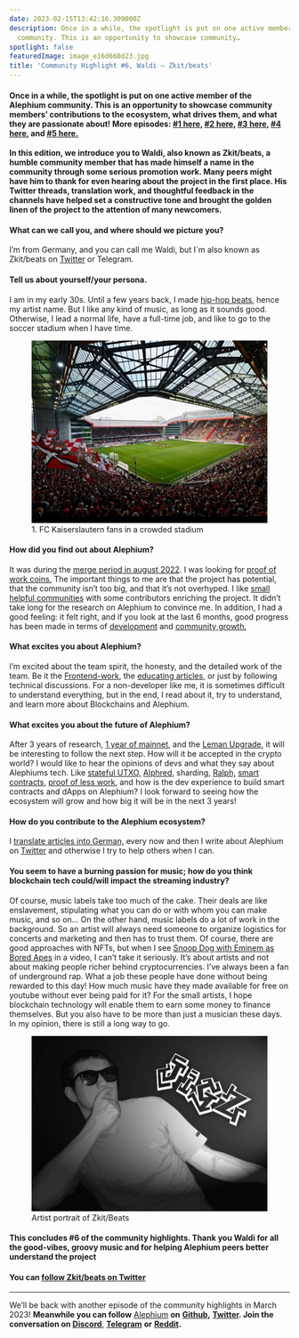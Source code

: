 ```yaml
---
date: 2023-02-15T13:42:16.309000Z
description: Once in a while, the spotlight is put on one active member of the Alephium
  community. This is an opportunity to showcase community…
spotlight: false
featuredImage: image_e16d660d23.jpg
title: 'Community Highlight #6, Waldi — Zkit/beats'
---
```


#### Once in a while, the spotlight is put on one active member of the Alephium community. This is an opportunity to showcase community members’ contributions to the ecosystem, what drives them, and what they are passionate about! More episodes: <a href="https://medium.com/@alephium/community-highlight-wilhelm-k%C3%A4llstr%C3%B6m-aka-oracleuggla-81d3938c5692" data-href="https://medium.com/@alephium/community-highlight-wilhelm-k%C3%A4llstr%C3%B6m-aka-oracleuggla-81d3938c5692">#1 here</a>, <a href="https://medium.com/@alephium/community-highlight-cgi-bin-c102cc106f19" data-href="https://medium.com/@alephium/community-highlight-cgi-bin-c102cc106f19">#2 here</a>, <a href="https://medium.com/@alephium/community-highlight-3-digdug-48a7ec868504" data-href="https://medium.com/@alephium/community-highlight-3-digdug-48a7ec868504">#3 here</a>, <a href="https://medium.com/@alephium/community-highlight-4-montail-e24fd88882a0" data-href="https://medium.com/@alephium/community-highlight-4-montail-e24fd88882a0">#4 here</a>, and <a href="https://medium.com/@alephium/community-highlight-5-txn-71c4fd76ffe8" data-href="https://medium.com/@alephium/community-highlight-5-txn-71c4fd76ffe8">#5 here.</a>

**In this edition, we introduce you to Waldi, also known as Zkit/beats, a humble community member that has made himself a name in the community through some serious promotion work. Many peers might have him to thank for even hearing about the project in the first place. His Twitter threads, translation work, and thoughtful feedback in the channels have helped set a constructive tone and brought the golden linen of the project to the attention of many newcomers.**

#### What can we call you, and where should we picture you?

I’m from Germany, and you can call me Waldi, but I´m also known as Zkit/beats on <a href="https://twitter.com/zkitbeats/" data-href="https://twitter.com/zkitbeats/">Twitter</a> or Telegram.

#### Tell us about yourself/your persona.

I am in my early 30s. Until a few years back, I made <a href="https://www.youtube.com/watch?v=5C3OZROCxTM" data-href="https://www.youtube.com/watch?v=5C3OZROCxTM">hip-hop beats</a>, hence my artist name. But I like any kind of music, as long as it sounds good. Otherwise, I lead a normal life, have a full-time job, and like to go to the soccer stadium when I have time.

<figure id="ee9d" class="graf graf--figure graf-after--p">
<img src="image_7fdf0bab3c.jpg" class="graf-image" data-image-id="0*9_DDh4f3FdRFv5lp" data-width="720" data-height="557" />
<figcaption>1. FC Kaiserslautern fans in a crowded stadium</figcaption>
</figure>

#### How did you find out about Alephium?

It was during the <a href="https://coinmarketcap.com/alexandria/article/ethereum-s-merge-to-happen-in-august-says-core-dev" data-href="https://coinmarketcap.com/alexandria/article/ethereum-s-merge-to-happen-in-august-says-core-dev">merge period in august 2022</a>. I was looking for <a href="https://docs.alephium.org/glossary/#proof-of-less-work-or-polw" data-href="https://docs.alephium.org/glossary/#proof-of-less-work-or-polw">proof of work coins.</a> The important things to me are that the project has potential, that the community isn’t too big, and that it’s not overhyped. I like [small helpful communities](/discord) with some contributors enriching the project. It didn’t take long for the research on Alephium to convince me. In addition, I had a good feeling: it felt right, and if you look at the last 6 months, good progress has been made in terms of <a href="https://twitter.com/alephium/status/1608102725333417985" data-href="https://twitter.com/alephium/status/1608102725333417985">development</a> and <a href="https://medium.com/@alephium/one-year-of-community-contributions-b3142b243e3e" data-href="https://medium.com/@alephium/one-year-of-community-contributions-b3142b243e3e">community growth.</a>

#### What excites you about Alephium?

I’m excited about the team spirit, the honesty, and the detailed work of the team. Be it the <a href="https://medium.com/@alephium/the-front-end-leman-upgrade-948a98a3e2d" data-href="https://medium.com/@alephium/the-front-end-leman-upgrade-948a98a3e2d">Frontend-work</a>, the <a href="https://medium.com/@alephium/an-introduction-to-the-stateful-utxo-model-8de3b0f76749" data-href="https://medium.com/@alephium/an-introduction-to-the-stateful-utxo-model-8de3b0f76749">educating articles</a>, or just by following technical discussions. For a non-developer like me, it is sometimes difficult to understand everything, but in the end, I read about it, try to understand, and learn more about Blockchains and Alephium.

#### What excites you about the future of Alephium?

After 3 years of research, <a href="https://medium.com/@alephium/one-year-of-mainnet-b7ed5d3024ee" data-href="https://medium.com/@alephium/one-year-of-mainnet-b7ed5d3024ee">1 year of mainnet</a>, and the <a href="https://medium.com/@alephium/announcing-the-leman-network-upgrade-c01a81e65f0e" data-href="https://medium.com/@alephium/announcing-the-leman-network-upgrade-c01a81e65f0e">Leman Upgrade</a>, it will be interesting to follow the next step. How will it be accepted in the crypto world? I would like to hear the opinions of devs and what they say about Alephiums tech. Like <a href="https://medium.com/@alephium/an-introduction-to-the-stateful-utxo-model-8de3b0f76749" data-href="https://medium.com/@alephium/an-introduction-to-the-stateful-utxo-model-8de3b0f76749">stateful UTXO,</a> <a href="https://medium.com/@alephium/meet-alphred-a-virtual-machine-like-no-others-85ce86540025" data-href="https://medium.com/@alephium/meet-alphred-a-virtual-machine-like-no-others-85ce86540025">Alphred</a>, sharding, <a href="https://docs.alephium.org/ralph/getting-started" data-href="https://docs.alephium.org/ralph/getting-started">Ralph,</a> <a href="https://docs.alephium.org/dapps/getting-started" data-href="https://docs.alephium.org/dapps/getting-started">smart contracts,</a> <a href="https://medium.com/@alephium/tech-talk-1-proof-of-less-work-ama-3d5afbf78c71" data-href="https://medium.com/@alephium/tech-talk-1-proof-of-less-work-ama-3d5afbf78c71">proof of less work</a>, and how is the dev experience to build smart contracts and dApps on Alephium? I look forward to seeing how the ecosystem will grow and how big it will be in the next 3 years!

#### How do you contribute to the Alephium ecosystem?

I <a href="https://medium.com/@waldialephium/das-leman-upgrade-2-293b62c7ee39" data-href="https://medium.com/@waldialephium/das-leman-upgrade-2-293b62c7ee39">translate articles into German,</a> every now and then I write about Alephium on <a href="https://twitter.com/zkitbeats/status/1618584240488329225" data-href="https://twitter.com/zkitbeats/status/1618584240488329225">Twitter</a> and otherwise I try to help others when I can.

#### You seem to have a burning passion for music; how do you think blockchain tech could/will impact the streaming industry?

Of course, music labels take too much of the cake. Their deals are like enslavement, stipulating what you can do or with whom you can make music, and so on… On the other hand, music labels do a lot of work in the background. So an artist will always need someone to organize logistics for concerts and marketing and then has to trust them. Of course, there are good approaches with NFTs, but when I see <a href="https://www.youtube.com/watch?v=RjrA-slMoZ4" data-href="https://www.youtube.com/watch?v=RjrA-slMoZ4">Snoop Dog with Eminem as Bored Apes</a> in a video, I can’t take it seriously. It’s about artists and not about making people richer behind cryptocurrencies. I’ve always been a fan of underground rap. What a job these people have done without being rewarded to this day! How much music have they made available for free on youtube without ever being paid for it? For the small artists, I hope blockchain technology will enable them to earn some money to finance themselves. But you also have to be more than just a musician these days. In my opinion, there is still a long way to go.

<figure id="bd22" class="graf graf--figure graf-after--p">
<img src="image_d0f265fbca.jpg" class="graf-image" data-image-id="0*e5w6Ycs8ZqV1CR2c" data-width="720" data-height="535" />
<figcaption>Artist portrait of Zkit/Beats</figcaption>
</figure>

#### This concludes \#6 of the community highlights. Thank you Waldi for all the good-vibes, groovy music and for helping Alephium peers better understand the project

#### You can <a href="https://twitter.com/zkitbeats/" data-href="https://twitter.com/zkitbeats/">follow Zkit/beats on Twitter</a>

---

We’ll be back with another episode of the community highlights in March 2023! **Meanwhile you can follow** [Alephium](/) **on** <a href="https://github.com/alephium/" data-href="https://github.com/alephium/"><strong>Github</strong></a>**,** <a href="https://twitter.com/alephium" data-href="https://twitter.com/alephium"><strong>Twitter</strong></a>**. Join the conversation on [Discord](/discord)**, <a href="https://t.me/alephiumgroup" data-href="https://t.me/alephiumgroup"><strong>Telegram</strong></a> **or** <a href="https://www.reddit.com/r/alephium" data-href="https://www.reddit.com/r/alephium"><strong>Reddit</strong></a>**.**

